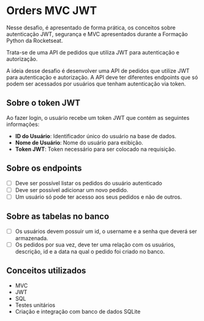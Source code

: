 # Orders MVC JWT

Nesse desafio, é apresentado de forma prática, os conceitos sobre autenticação JWT, segurança e MVC apresentados durante a Formação Python da Rocketseat.

Trata-se de uma API de pedidos que utiliza JWT para autenticação e autorização.

A ideia desse desafio é desenvolver uma API de pedidos que utilize JWT para autenticação e autorização. A API deve ter diferentes endpoints que só podem ser acessados por usuários que tenham autenticação via token.

## Sobre o token JWT

Ao fazer login, o usuário recebe um token JWT que contém as seguintes informações:

- **ID do Usuário**: Identificador único do usuário na base de dados.
- **Nome de Usuário**: Nome do usuário para exibição.
- **Token JWT**: Token necessário para ser colocado na requisição.

## Sobre os endpoints

- [ ] Deve ser possível listar os pedidos do usuário autenticado
- [ ] Deve ser possível adicionar um novo pedido.
- [ ] Um usuário só pode ter acesso aos seus pedidos e não de outros.

## Sobre as tabelas no banco

- [ ] Os usuários devem possuir um id, o username e a senha que deverá ser armazenada.
- [ ] Os pedidos por sua vez, deve ter uma relação com os usuários, descrição, id e a data na qual o pedido foi criado no banco.

## Conceitos utilizados

- MVC
- JWT
- SQL
- Testes unitários
- Criação e integração com banco de dados SQLite
